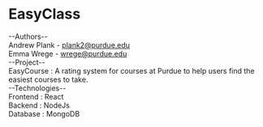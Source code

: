 # EasyClass
--Authors--<br />
Andrew Plank	- plank2@purdue.edu<br />
Emma Wrege		- wrege@purdue.edu<br />
--Project--<br />
EasyCourse : A rating system for courses at Purdue to help users find the easiest courses to take.<br />
--Technologies--<br />
Frontend : React<br />
Backend : NodeJs<br />
Database : MongoDB<br />
